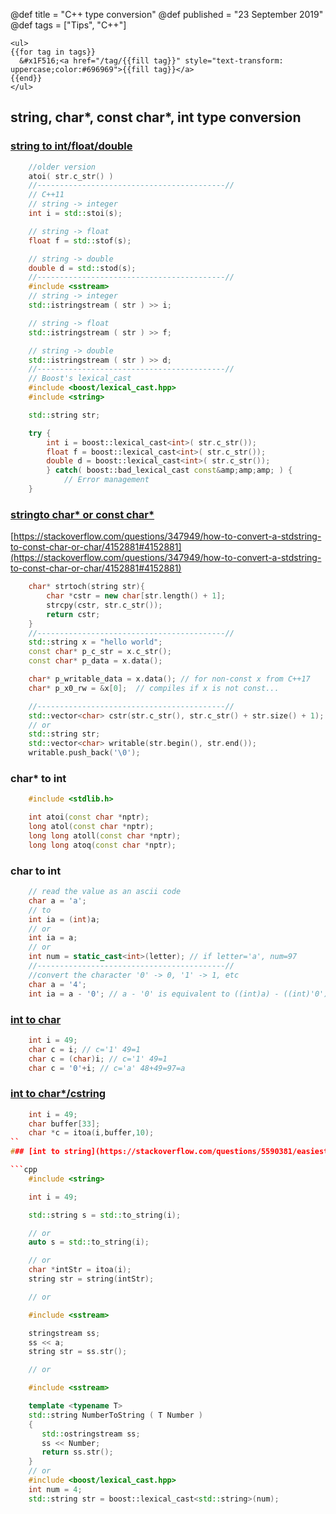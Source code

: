 @def title = "C++ type conversion"
@def published = "23 September 2019"
@def tags = ["Tips", "C++"]

~~~
<ul>
{{for tag in tags}}
  &#x1F516;<a href="/tag/{{fill tag}}" style="text-transform: uppercase;color:#696969">{{fill tag}}</a>
{{end}}
</ul>
~~~

## **string, char\*, const char\*, int type conversion**

### [string to int/float/double](https://stackoverflow.com/questions/7663709/how-can-i-convert-a-stdstring-to-int)
```cpp
    //older version
    atoi( str.c_str() )
    //------------------------------------------//
    // C++11
    // string -> integer
    int i = std::stoi(s);

    // string -> float
    float f = std::stof(s);

    // string -> double
    double d = std::stod(s);
    //------------------------------------------//
    #include <sstream>
    // string -> integer
    std::istringstream ( str ) >> i;

    // string -> float
    std::istringstream ( str ) >> f;

    // string -> double
    std::istringstream ( str ) >> d;
    //------------------------------------------//
    // Boost's lexical_cast
    #include <boost/lexical_cast.hpp>
    #include <string>

    std::string str;

    try {
    	int i = boost::lexical_cast<int>( str.c_str());
    	float f = boost::lexical_cast<int>( str.c_str());
    	double d = boost::lexical_cast<int>( str.c_str());
    	} catch( boost::bad_lexical_cast const&amp;amp;amp; ) {
    		// Error management
    }
```
### [stringto char\* or const char\*](https://stackoverflow.com/questions/7352099/stdstring-to-char)

[https://stackoverflow.com/questions/347949/how-to-convert-a-stdstring-to-const-char-or-char/4152881#4152881](https://stackoverflow.com/questions/347949/how-to-convert-a-stdstring-to-const-char-or-char/4152881#4152881)
```cpp
    char* strtoch(string str){
        char *cstr = new char[str.length() + 1];
        strcpy(cstr, str.c_str());
        return cstr;
    }
    //------------------------------------------//
    std::string x = "hello world";
    const char* p_c_str = x.c_str();
    const char* p_data = x.data();

    char* p_writable_data = x.data(); // for non-const x from C++17
    char* p_x0_rw = &x[0];  // compiles if x is not const...

    //------------------------------------------//
    std::vector<char> cstr(str.c_str(), str.c_str() + str.size() + 1);
    // or
    std::string str;
    std::vector<char> writable(str.begin(), str.end());
    writable.push_back('\0');
```
### char\* to int
```cpp
    #include <stdlib.h>

    int atoi(const char *nptr);
    long atol(const char *nptr);
    long long atoll(const char *nptr);
    long long atoq(const char *nptr);
```
### char to int
```cpp
    // read the value as an ascii code
    char a = 'a';
    // to
    int ia = (int)a;
    // or
    int ia = a;
    // or
    int num = static_cast<int>(letter); // if letter='a', num=97
    //------------------------------------------//
    //convert the character '0' -> 0, '1' -> 1, etc
    char a = '4';
    int ia = a - '0'; // a - '0' is equivalent to ((int)a) - ((int)'0')
```
### [int to char](https://stackoverflow.com/questions/4629050/convert-an-int-to-ascii-character)
```cpp
    int i = 49;
    char c = i; // c='1' 49=1
    char c = (char)i; // c='1' 49=1
    char c = '0'+i; // c='a' 48+49=97=a
```
### [int to char\*/cstring](http://www.cplusplus.com/reference/cstdlib/itoa/?kw=itoa)
```cpp
    int i = 49;
    char buffer[33];
    char *c = itoa(i,buffer,10);
``
### [int to string](https://stackoverflow.com/questions/5590381/easiest-way-to-convert-int-to-string-in-c)

```cpp
    #include <string>

    int i = 49;

    std::string s = std::to_string(i);

    // or
    auto s = std::to_string(i);

    // or
    char *intStr = itoa(i);
    string str = string(intStr);

    // or

    #include <sstream>

    stringstream ss;
    ss << a;
    string str = ss.str();

    // or

    #include <sstream>

    template <typename T>
    std::string NumberToString ( T Number )
    {
       std::ostringstream ss;
       ss << Number;
       return ss.str();
    }
    // or
    #include <boost/lexical_cast.hpp>
    int num = 4;
    std::string str = boost::lexical_cast<std::string>(num);
```